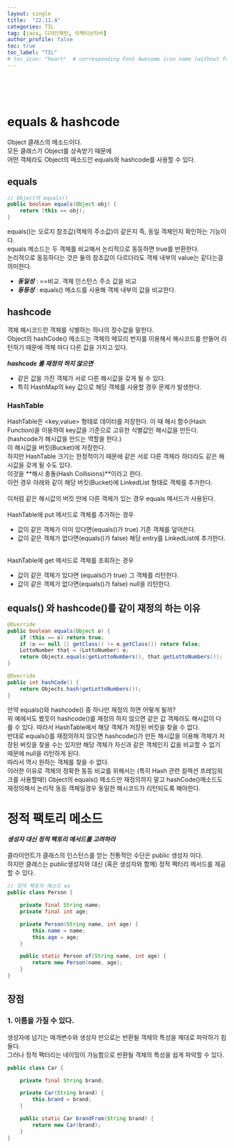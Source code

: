 ```yaml
---
layout: single
title:  "22.11.4"
categories: TIL
tag: [java, 디자인패턴, 이펙티브자바]
author_profile: false
toc: true
toc_label: "TIL"
# toc_icon: "heart"  # corresponding Font Awesome icon name (without fa prefix)
---
```

<br><br><br>


# equals & hashcode
Object 클래스의 메소드이다.
<br>
모든 클래스가 Object를 상속받기 때문에
<br>
어떤 객체라도 Object의 메소드인 equals와 hashcode를 사용할 수 있다.
<br>

## equals
```java
// Object의 equals()
public boolean equals(Object obj) {
    return (this == obj);
}
```
equals()는 오로지 참조값(객체의 주소값)이 같은지 즉, 동일 객체인지 확인하는 기능이다.
<br>
equals 메소드는 두 객체를 비교해서 논리적으로 동등하면 true를 반환한다.
<br>
논리적으로 동등하다는 것은 둘의 참조값이 다르더라도 객체 내부의 value는 같다는걸 의미한다.
<br>
* ***동일성*** : ==비교. 객체 인스턴스 주소 값을 비교
* ***동등성*** : equals() 메소드를 사용해 객체 내부의 값을 비교한다.

## hashcode
객체 해시코드란 객체를 식별하는 하나의 정수값을 말한다. 
<br>
Object의 hashCode() 메소드는 객체의 메모리 번지를 이용해서 해시코드를 만들어 리턴하기 때문에 객체 마다 다른 값을 가지고 있다.
<br><br>
***hashcode 를 재정의 하지 않으면***
* 같은 값을 가진 객체가 서로 다른 해시값을 갖게 될 수 있다.
* 특히 HashMap의 key 값으로 해당 객체를 사용할 경우 문제가 발생한다.

### HashTable
HashTable은 <key,value> 형태로 데이터를 저장한다. 이 때 해시 함수(Hash Function)을 이용하여 key값을 기준으로 고유한 식별값인 해시값을 만든다. (hashcode가 해시값을 만드는 역할을 한다.) 
<br>
이 해시값을 버킷(Bucket)에 저장한다.
<br>
하지만 HashTable 크기는 한정적이기 때문에 같은 서로 다른 객체라 하더라도 같은 해시값을 갖게 될 수도 있다.
<br>
이것을 **해시 충돌(Hash Collisions)**이라고 한다.
<br>
이런 경우 아래와 같이 해당 버킷(Bucket)에 LinkedList 형태로 객체를 추가한다.
<br><br>
이처럼 같은 해시값의 버킷 안에 다른 객체가 있는 경우 equals 메서드가 사용된다.
<br><br>
HashTable에 put 메서드로 객체를 추가하는 경우
<br>
* 값이 같은 객체가 이미 있다면(equals()가 true) 기존 객체를 덮어쓴다.
* 값이 같은 객체가 없다면(equals()가 false) 해당 entry를 LinkedList에 추가한다.
<br><br>

HashTable에 get 메서드로 객체를 조회하는 경우

* 값이 같은 객체가 있다면 (equals()가 true) 그 객체를 리턴한다.
* 값이 같은 객체가 없다면(equals()가 false) null을 리턴한다.

## equals() 와 hashcode()를 같이 재정의 하는 이유
```java
@Override
public boolean equals(Object o) {
    if (this == o) return true;
    if (o == null || getClass() != o.getClass()) return false;
    LottoNumber that = (LottoNumber) o;
    return Objects.equals(getLottoNumbers(), that.getLottoNumbers());
}

@Override
public int hashCode() {
    return Objects.hash(getLottoNumbers());
}
```
만약 equals()와 hashcode() 중 하나만 재정의 하면 어떻게 될까?
<br> 
위 예에서도 봤듯이 hashcode()를 재정의 하지 않으면 같은 값 객체라도 해시값이 다를 수 있다. 따라서 HashTable에서 해당 객체가 저장된 버킷을 찾을 수 없다.
<br>
반대로 equals()를 재정의하지 않으면 hashcode()가 만든 해시값을 이용해 객체가 저장된 버킷을 찾을 수는 있지만 해당 객체가 자신과 같은 객체인지 값을 비교할 수 없기 때문에 null을 리턴하게 된다. 
<br>
따라서 역시 원하는 객체를 찾을 수 없다.
<br>
이러한 이유로 객체의 정확한 동등 비교를 위해서는 (특히 Hash 관련 컬렉션 프레임워크를 사용할때!) Object의 equals() 메소드만 재정의하지 말고 hashCode()메소드도 재정의해서 논리적 동등 객체일경우 동일한 해시코드가 리턴되도록 해야한다.

# 정적 팩토리 메소드
***생성자 대신 정적 팩토리 메서드를 고려하라***
<br>
<br>
클라이언트가 클래스의 인스턴스를 얻는 전통적인 수단은 public 생성자 이다.
<br>
하지만 클래스는 public생성자와 대신 (혹은 생성자와 함께) 정적 팩터리 메서드를 제공할 수 있다.
<br>
```java
// 정적 팩토리 메소드 ex
public class Person {

    private final String name;
    private final int age;

    private Person(String name, int age) {
        this.name = name;
        this.age = age;
    }

    public static Person of(String name, int age) {
        return new Person(name, age);
    }
}
```

## 장점
### 1. 이름을 가질 수 있다.

생성자에 넘기는 매개변수와 생성자 만으로는 반환될 객체의 특성을 제대로 파악하기 힘들다.
<br>
그러나 정적 팩터리는 네이밍이 가능함으로 반환될 객체의 특성을 쉽게 파악할 수 있다.
```java
public class Car {

    private final String brand;

    private Car(String brand) {
        this.brand = brand;
    }

    public static Car brandFrom(String brand) {
        return new Car(brand);
    }
}
```





